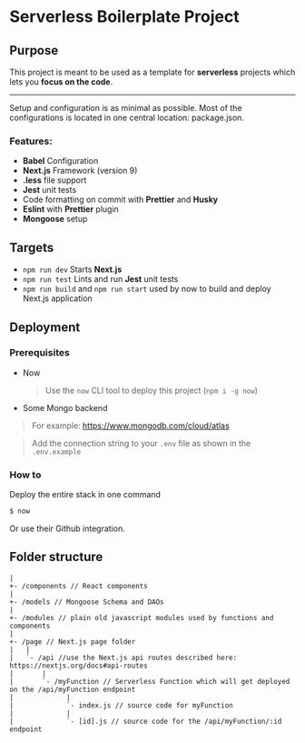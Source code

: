# Serverless Boilerplate Project

## Purpose

This project is meant to be used as a template for **serverless** projects which lets you **focus on the code**.

---

Setup and configuration is as minimal as possible.
Most of the configurations is located in one central location: package.json.

### Features:

- **Babel** Configuration
- **Next.js** Framework (version 9)
- **.less** file support
- **Jest** unit tests
- Code formatting on commit with **Prettier** and **Husky**
- **Eslint** with **Prettier** plugin
- **Mongoose** setup

## Targets

- `npm run dev` Starts **Next.js**
- `npm run test` Lints and run **Jest** unit tests
- `npm run build` and `npm run start` used by now to build and deploy Next.js application

## Deployment

### Prerequisites

- Now

  > Use the `now` CLI tool to deploy this project (`npm i -g now`)

- Some Mongo backend

> For example: https://www.mongodb.com/cloud/atlas

> Add the connection string to your `.env` file as shown in the `.env.example`

### How to

Deploy the entire stack in one command

```sh
$ now
```

Or use their Github integration.

## Folder structure

```
|
+- /components // React components
|
+- /models // Mongoose Schema and DAOs
|
+- /modules // plain old javascript modules used by functions and components
|
+- /page // Next.js page folder
|   |
|   `- /api //use the Next.js api routes described here: https://nextjs.org/docs#api-routes
|       |
|       `- /myFunction // Serverless Function which will get deployed on the /api/myFunction endpoint
|             |
|             `- index.js // source code for myFunction
|             |
|             `- [id].js // source code for the /api/myFunction/:id endpoint

```
